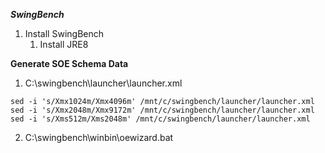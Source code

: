 ***SwingBench***

1. Install SwingBench
   1. Install JRE8


**Generate SOE Schema Data**
   1. C:\swingbench\launcher\launcher.xml
```
sed -i 's/Xmx1024m/Xmx4096m' /mnt/c/swingbench/launcher/launcher.xml
sed -i 's/Xmx2048m/Xmx9172m' /mnt/c/swingbench/launcher/launcher.xml
sed -i 's/Xms512m/Xms2048m' /mnt/c/swingbench/launcher/launcher.xml
```
   2. C:\swingbench\winbin\oewizard.bat





